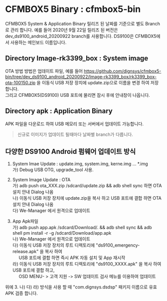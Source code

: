 # CFMBOX5 Binary : cfmbox5-bin
CFMBOX5 System &amp; Application Binary
릴리즈 된 날짜를 기준으로 별도 Branch로 관리 합니다.
예를 들어 2020년 9월 22일 릴리즈 된 버전은 dev_ds9100_android_20200922 branch를 사용합니다.
DS9100은 CFMBOX5에서 사용하는 메인보드 이름입니다.

## Directory Image-rk3399_box : System image
OTA 방법 방법은 업데이트 파일, 
예를 들어 https://github.com/dignsys/cfmbox5-bin/tree/dev_ds9100_android_20200922/Image-rk3399_box/rk3399_box-ota-100150.zip 을  이동식 USB 저장 장치에 update.zip으로 이름을 변경 하여 저장 합니다.  
그리고 CFMBOX5(DS9100) USB 포트에 물리면 잠시 후에 안내창이 나옵니다.

## Directory apk : Application Binary
APK 파일을 다운로드 하여 USB 메모리 또는 서버에서 업데이트 가능합니다.  

> 신규로 이미지가 업데이트 될때마다 날짜별 branch가 다릅니다.

## 다양한 DS9100 Android 펌웨어 업데이트 방식  
1. System Imae Update : update.img, system.img, kerne.img ... *.img  
   가) Debug USB OTG, upgrade_tool 사용.

2. System Image Update : OTA  
   가)  adb push ota_XXX.zip /sdcard/update.zip && adb shell sync 하면 OTA 설치 안내 Dialog 나옴  
   나)  이동식 USB 저장 장치에 update.zip을 복사 하고 USB 포트에 결합 하면 OTA 설치 안내 Dialog 나옴  
   다)  We-Manager 에서 원격으로 업데이트  

3. App Apk파일  
   가) adb push app.apk /sdcard/Download/. && adb shell sync && adb shell pm install -r -g  /sdcard/Download/app.apk  
   나) We-Manager 에서 원격으로 업데이트  
   다) 이동식 USB 저장 장치의 루트 디렉토리에 "ds9100_emergency-release.apk" 을 복사 하여  
       &nbsp;&nbsp;&nbsp;&nbsp;&nbsp;USB 포트에 결합 하면 즉시 APK 자동 설치 및 App 재시작  
   라) 이동식 USB 저장 장치의 루트 디렉토리에 "ds9100_XXXX.apk"  을 복사 하여 USB 포트에 결합 하고,  
       &nbsp;&nbsp;&nbsp;&nbsp;&nbsp;OSD MENU- > 고객 지원 -> SW 업데이트 검사 메뉴를 이용하여 업데이트  

위에 3. 나) 다) 라) 방식을 사용 할 때 "com.dignsys.dsdsp" 패키지 이름으로 유효 APK 검증 합니다.
